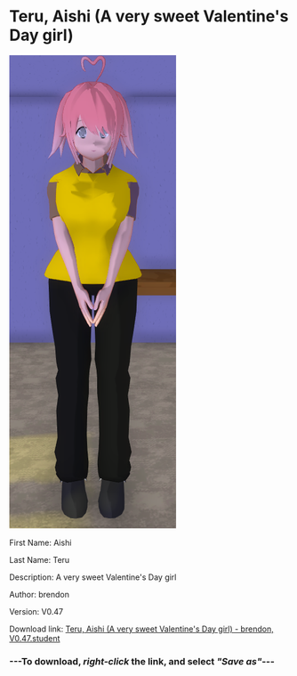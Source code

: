 # Teru, Aishi (A very sweet Valentine's Day girl)

<img src="https://raw.githubusercontent.com/Arbiter1223/Daigaku-Gurashi-Custom-Students/master/Students/Files/Teru%2C%20Aishi%20(A%20very%20sweet%20Valentine's%20Day%20girl).png" title="Teru, Aishi (A very sweet Valentine's Day girl) - brendon, V0.47">

First Name: Aishi

Last Name: Teru

Description: A very sweet Valentine's Day girl

Author: brendon

Version: V0.47

Download link: <a href="https://raw.githubusercontent.com/Arbiter1223/Daigaku-Gurashi-Custom-Students/master/Students/Files/Teru%2C%20Aishi%20(A%20very%20sweet%20Valentine's%20Day%20girl)%20-%20brendon%2C%20V0.47.student">Teru, Aishi (A very sweet Valentine's Day girl) - brendon, V0.47.student</a>

### ---**To download, _right-click_ the link, and select _"Save as"_**---
